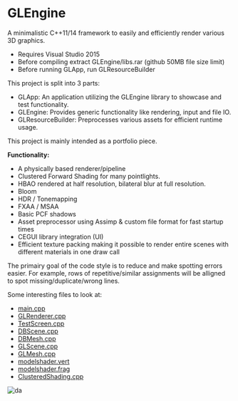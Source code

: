 # GLEngine

A minimalistic C++11/14 framework to easily and efficiently render various 3D graphics.
* Requires Visual Studio 2015
* Before compiling extract GLEngine/libs.rar (github 50MB file size limit)
* Before running GLApp, run GLResourceBuilder

This project is split into 3 parts:
* GLApp: An application utilizing the GLEngine library to showcase and test functionality.
* GLEngine: Provides generic functionality like rendering, input and file IO.
* GLResourceBuilder: Preprocesses various assets for efficient runtime usage.

This project is mainly intended as a portfolio piece.

**Functionality:**
* A physically based renderer/pipeline
* Clustered Forward Shading for many pointlights.
* HBAO rendered at half resolution, bilateral blur at full resolution.
* Bloom
* HDR / Tonemapping
* FXAA / MSAA
* Basic PCF shadows
* Asset preprocessor using Assimp & custom file format for fast startup times
* CEGUI library integration (UI)
* Efficient texture packing making it possible to render entire scenes with different materials in one draw call

The primairy goal of the code style is to reduce and make spotting errors easier. For example, rows of repetitive/similar assignments will be alligned to spot missing/duplicate/wrong lines.

Some interesting files to look at: 
* [main.cpp](GLApp/src/main.cpp)
* [GLRenderer.cpp](GLEngine/src/Graphics/GL/Scene/GLRenderer.cpp)
* [TestScreen.cpp](GLApp/src/TestScreen.cpp)
* [DBScene.cpp](GLEngine/src/Database/Assets/DBScene.cpp)
* [DBMesh.cpp](GLEngine/src/Database/Assets/DBMesh.cpp)
* [GLScene.cpp](GLEngine/src/Graphics/GL/Scene/GLScene.cpp)
* [GLMesh.cpp](GLEngine/src/Graphics/GL/Scene/GLMesh.cpp)
* [modelshader.vert](GLApp/assets/Shaders/modelshader.vert)
* [modelshader.frag](GLApp/assets/Shaders/modelshader.frag)
* [ClusteredShading.cpp](GLEngine/src/Graphics/GL/Tech/ClusteredShading.cpp)

![da](https://dl.dropboxusercontent.com/u/18555381/Permanent/glengine280916.png)
